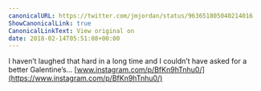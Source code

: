 ```yaml
---
canonicalURL: https://twitter.com/jmjordan/status/963651805040214016
ShowCanonicalLink: true
CanonicalLinkText: View original on
date: 2018-02-14T05:51:08+00:00
---
```

I haven’t laughed that hard in a long time and I couldn’t have asked for a better Galentine’s… [www.instagram.com/p/BfKn9hTnhu0/](https://www.instagram.com/p/BfKn9hTnhu0/)